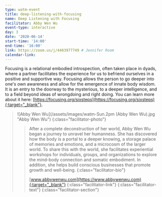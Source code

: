 ```yaml
---
type: watm-event
title: deep-listening-with-focusing
name: Deep Listening with Focusing
facilitator: Abby Wen Wu
event-type: interactive
day: 3
date: '2020-06-14'
start-time: '14:00'
end-time: '16:00'
link: https://zoom.us/j/4463977749 # Jennifer Room
calendar-link:
---
```


Focusing is a relational embodied introspection, often taken place in dyads, where a partner facilitates the experience for us to befriend ourselves in a positive and supportive way. Focusing allows the person to go deeper into one's own awareness and allow for the emergence of innate body wisdom. It is an entry to the doorway to the mysterious, to a deeper intelligence, and to a field beyond ideas of wrongdoing and right doing. You can learn more about it here: [https://focusing.org/sixsteps](https://focusing.org/sixsteps){:target="_blank"}.

> ![Abby Wen Wu](/assets/images/watm-Sun.2pm (Abby Wen Wu).jpg "Abby Wen Wu")
> {:class="facilitator-photo"}
>
> > After a complete deconstruction of her world, Abby Wen Wu began a journey to unravel her humanness. She has discovered how the body is a portal to a deeper knowing, a storage palace of memories and emotions, and a microcosm of the larger world. To share this with the world, she facilitates experiential workshops for individuals, groups, and organizations to explore the mind-body connection and somatic embodiment. In addition, she helps build conscious businesses that promote growth and well-being.
> > {:class="facilitator-bio"}
> >
> > [www.abbywenwu.com](https://www.abbywenwu.com){:target="_blank"}
> > {:class="facilitator-link"}
> {:class="facilitator-text"}
{:class="facilitator-section"}
